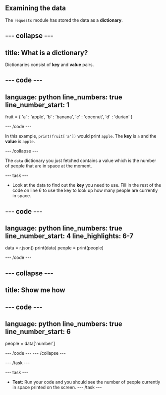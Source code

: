 ## Examining the data

The `requests` module has stored the data as a **dictionary**.

--- collapse ---
---
title: What is a dictionary?
---
Dictionaries consist of **key** and **value** pairs. 

--- code ---
---
language: python
line_numbers: true
line_number_start: 1
---
fruit = {
    'a' : 'apple',
    'b' : 'banana',
    'c' : 'coconut',
    'd' : 'durian'
    }

--- /code ---

In this example, `print(fruit['a'])` would print `apple`. The **key** is `a` and the **value** is `apple`.

--- /collapse ---

The `data` dictionary you just fetched contains a value which is the number of people that are in space at the moment.

--- task ---
- Look at the data to find out the **key** you need to use. Fill in the rest of the code on line 6 to use the key to look up how many people are currently in space.

--- code ---
---
language: python
line_numbers: true
line_number_start: 4
line_highlights: 6-7
---
data = r.json()
print(data)
people = 
print(people)

--- /code ---

--- collapse ---
---
title: Show me how
---

--- code ---
---
language: python
line_numbers: true
line_number_start: 6
---
people = data['number']

--- /code ---
--- /collapse ---

--- /task ---

--- task ---
+ **Test:** Run your code and you should see the number of people currently in space printed on the screen.
--- /task ---